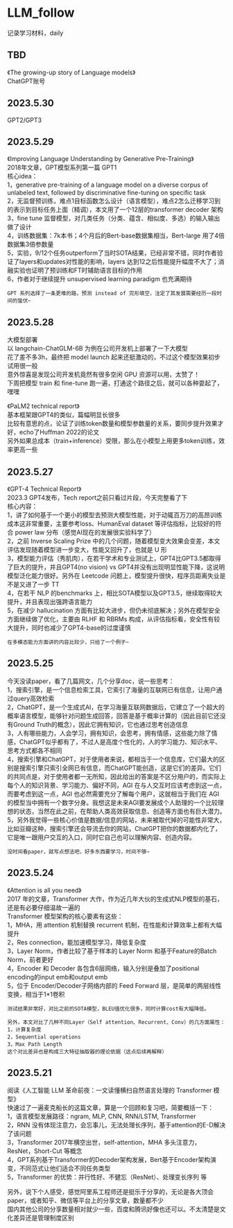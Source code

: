 # LLM_follow
记录学习材料，daily


## TBD
《The growing-up story of Language models》  
ChatGPT账号

## 2023.5.30

GPT2/GPT3  


## 2023.5.29

《Improving Language Understanding by Generative Pre-Training》  
    2018年文章，GPT模型系列第一篇 GPT1  
    核心idea：  
    1，generative pre-training of a language model on a diverse corpus of unlabeled text, followed by discriminative fine-tuning on specific task  
    2，无监督预训练，难点1目标函数怎么设计（语言模型），难点2怎么迁移学习到的表示到目标任务上面（精调），本文用了一个12层的transformer decoder 架构  
    3，fine tune 监督模型，对几类任务（分类、蕴含、相似度、多选）的输入输出做了设计  
    4，训练数据集：7k本书；4个月后的Bert-base数据集相当，Bert-large 用了4倍数据集3倍参数量  
    5，实验，9/12个任务outperform了当时SOTA结果，已经非常不错，同时作者验证了layers和updates对性能的影响，layers 达到12之后性能提升幅度不大了；消融实验也证明了预训练和FT时辅助语言目标的作用  
    6，作者对于继续提升 unsupervised learning paradigm 也充满期待  

    GPT 系列选择了一条更难的路，预测 instead of 完形填空，注定了其发展需要经历一段时间的蛰伏~  

## 2023.5.28

大模型部署  
    以 langchain-ChatGLM-6B 为例在公司开发机上部署了一下大模型  
    花了差不多3h，最终把 model launch 起来还挺激动的，不过这个模型效果初步试用很一般  
    意外惊喜是发现公司开发机竟然有很多空闲 GPU 资源可以用，太赞了！  
    下周把模型 train 和 fine-tune 跑一遍，打通这个路径之后，就可以各种耍起了，嘿嘿  

《PaLM2 technical report》  
    基本框架跟GPT4的类似，篇幅明显长很多  
    比较有意思的点，论证了训练token数量和模型参数量的关系，要同步提升效果才好，echo了Huffman 2022的论文  
    另外如果总成本（train+inference）受限，那么在小模型上用更多token训练，效率更高一些  

## 2023.5.27

《GPT-4 Technical Report》  
    2023.3 GPT4发布，Tech report之前只看过片段，今天完整看了下  
    核心内容：  
    1，讲了如何基于一个更小的模型去预测大模型性能，对于动辄百万刀的高昂训练成本这非常重要，主要参考loss、HumanEval dataset 等评估指标，比较好的符合 power law 分布（感觉AI现在的发展很实验科学了）  
    2，之前 Inverse Scaling Prize 中的几个问题，随着模型变大效果会变差，本文评估发现随着模型进一步变大，性能又回升了，也就是 U 形  
    3，模型能力评估（秀肌肉），在若干学术和专业测试上，GPT4比GPT3.5都取得了巨大的提升，并且GPT4(no vision) vs GPT4并没有出现明显性能下降，这说明模型泛化能力很好。另外在 Leetcode 问题上，模型提升很快，程序员距离失业是不是又进了一步 TT  
    4，在若干 NLP 的benchmarks 上，相比SOTA模型以及GPT3.5，继续取得较大提升，并且表现出强跨语言能力  
    5，在减少 hallucination 方面有比较大进步，但仍未彻底解决；另外在模型安全方面继续做了优化，主要由 RLHF 和 RBRMs 构成，从评估指标看，安全性有较大提升，同时也减少了GPT4-base的过度谨慎  

    在多模态能力方面讲的内容比较少，只给了一个例子~  

## 2023.5.25

今天没读paper，看了几篇网文，几个分享doc，说一些思考：  
    1，搜索引擎，是一个信息检索工具，它索引了海量的互联网已有信息，让用户通过query高效检索  
    2，ChatGPT，是一个生成式AI，在学习海量互联网数据后，它建立了一个超大的概率语言模型，能够针对问题生成回答，回答是基于概率计算的（因此目前它还没有Ground Truth的概念），因此它拥有知识，它也通过思考创造信息  
    3，人有哪些能力，人会学习，拥有知识，会思考，拥有情感，这些能力除了情感，ChatGPT似乎都有了，不过人是高度个性化的，人的学习能力、知识水平、思考方式都各不相同  
    4，搜索引擎和ChatGPT，对于使用者来说，都相当于一个信息库，它们最大的区别是搜索引擎只索引全网已有信息，而ChatGPT能创造，这是它们的差异。它们的共同点是，对于使用者都一无所知，因此给出的答案是不区分用户的，而实际上每个人的知识背景、学习能力、偏好不同，AGI 在与人交互时应该考虑到这一点，而要考虑到这一点，AGI 也必然需要充分了解每个用户，这就相当于我们在 AGI 的模型当中拥有一个数字分身。我想这是未来AGI要发展成个人助理的一个比较理想的状态，当然在此之前，在帮助人类高效获取信息、创造等方面也有巨大潜力。  
    5，另外我觉得一些核心价值是数据/信息的网站，未来被取代掉的可能性非常大，比如豆瓣这种，搜索引擎还会导流去你的网站，ChatGPT把你的数据都内化了，它是唯一跟用户交互的入口，同时它自己也可以理解内容、创造内容。  

    没时间看paper，就写点想法吧，好多东西要学习，时间不够~  

## 2023.5.24

《Attention is all you need》  
    2017 年的文章，Transformer 大作，作为近几年大伙的生成式NLP模型的基石，还是有必要仔细温故一遍的  
    Transformer 模型架构的核心要素有这些：  
    1，MHA，用 attention 机制替换 recurrent 机制，在性能和计算效率上都有大幅提升  
    2，Res connection，能加速模型学习，降低复杂度  
    3，Layer Norm，作者比较了基于样本的 Layer Norm 和基于Feature的Batch Norm，前者更好  
    4，Encoder 和 Decoder 各包含6层网络，输入分别是叠加了positional encoding的input emb和output emb  
    5，位于 Encoder/Decoder子网络内部的 Feed Forward 层，是简单的两层线性变换，相当于1*1卷积  
    
    测试结果非常好，对比之前的SOTA模型，BLEU值优化很多，同时计算cost有大幅降低。  

    另外，本文对比了几种不同Layer（Self attention、Recurrent、Conv）的几方面属性：
    1，计算复杂度  
    2，Sequential operations  
    3，Max Path Length
    这个对比差异也是构成三大特征抽取器的理论依据（这点后续再解释）  


## 2023.5.21

阅读《人工智能 LLM 革命前夜：一文读懂横扫自然语言处理的 Transformer 模型》  
    快速过了一遍麦克船长的这篇文章，算是一个回顾和复习吧，简要概括一下：  
    1，语言模型发展路径：ngram, MLP, CNN, RNN/LSTM, Transformer  
    2，RNN 没有体现注意力，会忘事儿，无法处理长序列，基于attention的E-D解决了该问题  
    3，Transformer 2017年横空出世，self-attention，MHA 多头注意力，ResNet，Short-Cut 等概念  
    4，GPT系列基于Transformer的Decoder架构发展，Bert基于Encoder架构演变，不同范式让他们适合不同任务类型  
    5，Transformer 的优势：并行性好、不健忘（ResNet）、处理变长序列 等  

另外，说下个人感受，感觉阿里系工程师还是挺乐于分享的，无论是各大顶会paper，或者知乎、微信等平台上的分享文章，数量都不少  
国内其他公司的分享数量相对就少一些，百度和腾讯好像也还可以。不太清楚是文化差异还是管理制度区别  